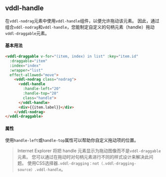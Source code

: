 ## vddl-handle

在`vddl-nodrag`元素中使用`vddl-handle`组件，以便允许拖动该元素。 因此，通过组合`vddl-nodrag`和`vddl-handle`，您能制定自定义的句柄元素（handle）拖动`vddl-draggable`元素。

#### 基本用法

```html
<vddl-draggable v-for="(item, index) in list" :key="item.id"
  :draggable="item"
  :index="index"
  :wrapper="list"
  effect-allowed="move">
    <vddl-nodrag class="nodrag">
      <vddl-handle
        :handle-left="20"
        :handle-top="20"
        class="handle">
      </vddl-handle>
      <div>{{item.label}}</div>
    </vddl-nodrag>
</vddl-draggable>
```

#### 属性

使用`handle-left`或`handle-top`属性可以帮助你自定义拖动项的位置。

> Internet Explorer 将把 handle 元素显示为拖动图像而不是`vddl-draggable`元素。 您可以通过在拖动时对句柄元素进行不同的样式设计来解决此问题。 使用CSS选择器`.vddl-dragging：not（.vddl-dragging-source）.vddl-handle`。
